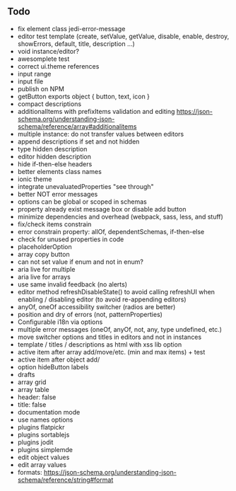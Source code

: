 ## Todo

- fix element class jedi-error-message
- editor test template (create, setValue, getValue, disable, enable, destroy, showErrors, default, title, description ...)
- void instance/editor?
- awesomplete test
- correct ui.theme references
- input range
- input file
- publish on NPM
- getButton exports object { button, text, icon }
- compact descriptions
- additionalItems with prefixItems validation and editing https://json-schema.org/understanding-json-schema/reference/array#additionalitems
- multiple instance: do not transfer values between editors
- append descriptions if set and not hidden
- type hidden description
- editor hidden description
- hide if-then-else headers
- better elements class names
- ionic theme
- integrate unevaluatedProperties "see through"
- better NOT error messages
- options can be global or scoped in schemas
- property already exist message box or disable add button
- minimize dependencies and overhead (webpack, sass, less, and stuff)
- fix/check items constrain
- error constrain property: allOf, dependentSchemas, if-then-else
- check for unused properties in code
- placeholderOption
- array copy button
- can not set value if enum and not in enum?
- aria live for multiple
- aria live for arrays
- use same invalid feedback (no alerts)
- editor method refreshDisableState() to avoid calling refreshUI when enabling / disabling editor (to avoid re-appending editors)
- anyOf, oneOf accessibility switcher (radios are better)
- position and dry of errors (not, patternProperties)
- Configurable i18n via options
- multiple error messages (oneOf, anyOf, not, any, type undefined, etc.)
- move switcher options and titles in editors and not in instances
- template / titles / descriptions as html with xss lib option
- active item after array add/move/etc. (min and max items) + test
- active item after object add/
- option hideButton labels
- drafts
- array grid
- array table
- header: false
- title: false
- documentation mode
- use names options
- plugins flatpickr
- plugins sortablejs
- plugins jodit
- plugins simplemde
- edit object values
- edit array values
- formats: https://json-schema.org/understanding-json-schema/reference/string#format


